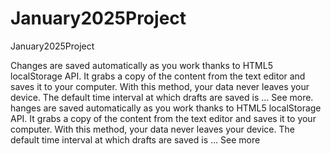 # January2025Project
January2025Project

Changes are saved automatically as you work thanks to HTML5 localStorage API. It grabs a copy of the content from the text editor and saves it to your computer. With this method, your data never leaves your device. The default time interval at which drafts are saved is … See more.
hanges are saved automatically as you work thanks to HTML5 localStorage API. It grabs a copy of the content from the text editor and saves it to your computer. With this method, your data never leaves your device. The default time interval at which drafts are saved is … See more
